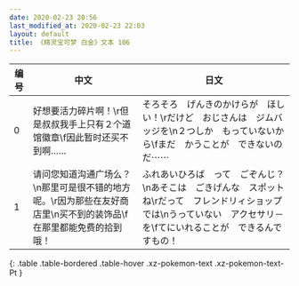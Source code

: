 ```yaml
---
date: 2020-02-23 20:56
last_modified_at: 2020-02-23 22:03
layout: default
title: 《精灵宝可梦 白金》文本 106
---
```

| 编号 | 中文 | 日文 |
| ---- | ---- | ---- |
| 0 | 好想要活力碎片啊！\r但是叔叔我手上只有２个道馆徽章\f因此暂时还买不到啊…… | そろそろ　げんきのかけらが　ほしい！\rだけど　おじさんは　ジムバッジを\n２つしか　もっていないから\fまだ　かうことが　できないのだ⋯⋯ |
| 1 | 请问您知道沟通广场么？\n那里可是很不错的地方呢。\r因为那些在友好商店里\n买不到的装饰品\f在那里都能免费的拾到哦！ | ふれあいひろば　って　ごぞんじ？\nあそこは　ごきげんな　スポットね\rだって　フレンドリィショップでは\nうっていない　アクセサリ－を\fてにいれることが　できるんですもの！ |
{: .table .table-bordered .table-hover .xz-pokemon-text .xz-pokemon-text-Pt }